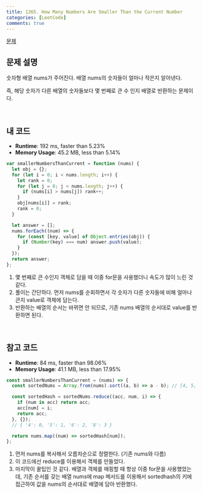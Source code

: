 ```yaml
---
title: 1365. How Many Numbers Are Smaller Than the Current Number
categories: [LeetCode]
comments: true
---
```


[문제](https://leetcode.com/problems/how-many-numbers-are-smaller-than-the-current-number/)

## 문제 설명

숫자형 배열 nums가 주어진다. 배열 nums의 숫자들이 얼마나 작은지 알아낸다.

즉, 해당 숫자가 다른 배열의 숫자들보다 몇 번째로 큰 수 인지 배열로 반환하는 문제이다.

<br>

## 내 코드

- **Runtime**: 192 ms, faster than 5.23%
- **Memory Usage**: 45.2 MB, less than 5.14%

```js
var smallerNumbersThanCurrent = function (nums) {
  let obj = {};
  for (let i = 0; i < nums.length; i++) {
    let rank = 0;
    for (let j = 0; j < nums.length; j++) {
      if (nums[i] > nums[j]) rank++;
    }
    obj[nums[i]] = rank;
    rank = 0;
  }

  let answer = [];
  nums.forEach((num) => {
    for (const [key, value] of Object.entries(obj)) {
      if (Number(key) === num) answer.push(value);
    }
  });
  return answer;
};
```

1. 몇 번째로 큰 수인지 객체로 담을 때 이중 for문을 사용했더니 속도가 많이 느린 것 같다.
2. 풀이는 간단하다. 먼저 nums를 순회하면서 각 숫자가 다른 숫자들에 비해 얼마나 큰지 value로 객체에 담는다.
3. 반환하는 배열의 순서는 바뀌면 안 되므로, 기존 nums 배열의 순서대로 value를 반환하면 된다.

<br>

## 참고 코드

- **Runtime**: 84 ms, faster than 98.06%
- **Memory Usage**: 41.1 MB, less than 17.95%

```js
const smallerNumbersThanCurrent = (nums) => {
  const sortedNums = Array.from(nums).sort((a, b) => a - b); // [4, 5, 6, 8]

  const sortedHash = sortedNums.reduce((acc, num, i) => {
    if (num in acc) return acc;
    acc[num] = i;
    return acc;
  }, {});
  // { '4': 0, '5': 1, '6': 2, '8': 3 }

  return nums.map((num) => sortedHash[num]);
};
```

1. 먼저 nums를 복사해서 오름차순으로 정렬한다. (기존 nums와 다름)
2. 이 코드에선 reduce를 이용해서 객체를 만들었다.
3. 마지막이 꿀팁인 것 같다. 배열과 객체를 매핑할 때 항상 이중 for문을 사용했었는데, 기존 순서를 갖는 배열 nums에 map 메서드를 이용해서 sortedhash의 키에 접근하여 값을 nums의 순서대로 배열에 담아 반환했다.
